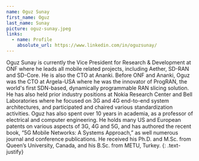 ```yaml
---
name: Oguz Sunay
first_name: Oguz
last_name: Sunay
picture: oguz-sunay.jpeg
links:
  - name: Profile
    absolute_url: https://www.linkedin.com/in/oguzsunay/
---
```


Oguz Sunay is currently the Vice President for Research & Development at ONF where he leads all mobile related projects, including Aether, SD-RAN and SD-Core. He is also the CTO at Ananki. Before ONF and Ananki, Oguz was the CTO at Argela-USA where he was the innovator of ProgRAN, the world's first SDN-based, dynamically programmable RAN slicing solution. He has also held prior industry positions at Nokia Research Center and Bell Laboratories where he focused on 3G and 4G end-to-end system architectures, and participated and chaired various standardization activities. Oguz has also spent over 10 years in academia, as a professor of electrical and computer engineering. He holds many US and European patents on various aspects of 3G, 4G and 5G, and has authored the recent book, “5G Mobile Networks: A Systems Approach,” as well numerous journal and conference publications. He received his Ph.D. and M.Sc. from Queen’s University, Canada, and his B.Sc. from METU, Turkey.
{: .text-justify}
